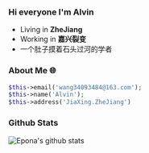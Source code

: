 <img src="http://o88m.cn/storage/Image/dhahdambd.jpg" alt="" style="zoom:80%;" />



### Hi everyone I'm Alvin

- Living in  **ZheJiang**
- Working in **嘉兴裂变**
- 一个肚子摸着石头过河的学者



### About Me 🌐

```php
$this->email('wang34093484@163.com');
$this->name('Alvin');
$this->address('JiaXing.ZheJiang')
```



### Github Stats

![Epona's github stats](https://github-readme-stats.vercel.app/api?username=AlvinQinwen&show_icons=true)

